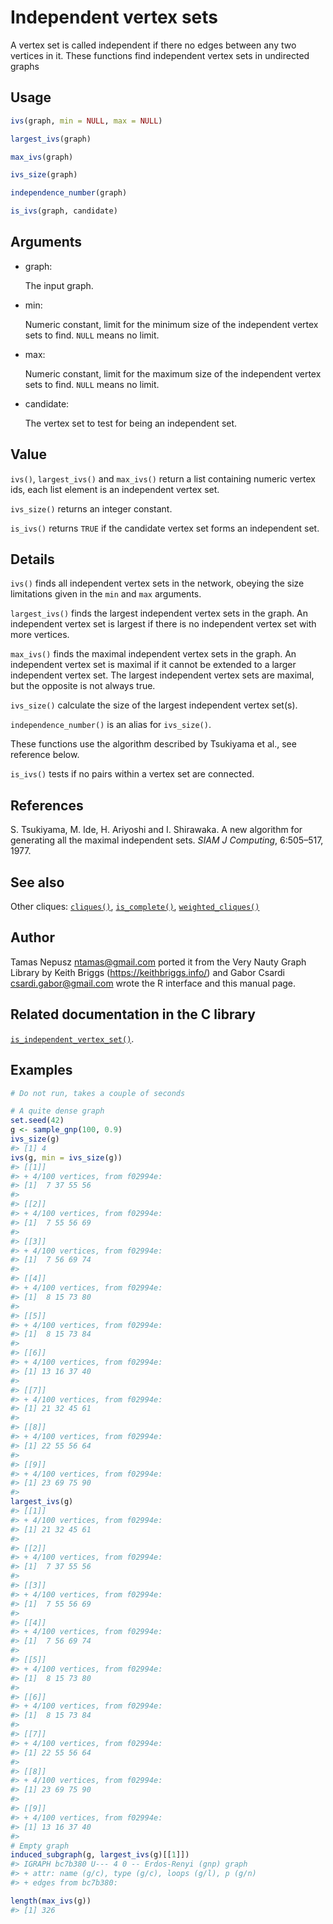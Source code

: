 # Independent vertex sets

A vertex set is called independent if there no edges between any two
vertices in it. These functions find independent vertex sets in
undirected graphs

## Usage

``` r
ivs(graph, min = NULL, max = NULL)

largest_ivs(graph)

max_ivs(graph)

ivs_size(graph)

independence_number(graph)

is_ivs(graph, candidate)
```

## Arguments

- graph:

  The input graph.

- min:

  Numeric constant, limit for the minimum size of the independent vertex
  sets to find. `NULL` means no limit.

- max:

  Numeric constant, limit for the maximum size of the independent vertex
  sets to find. `NULL` means no limit.

- candidate:

  The vertex set to test for being an independent set.

## Value

`ivs()`, `largest_ivs()` and `max_ivs()` return a list containing
numeric vertex ids, each list element is an independent vertex set.

`ivs_size()` returns an integer constant.

`is_ivs()` returns `TRUE` if the candidate vertex set forms an
independent set.

## Details

`ivs()` finds all independent vertex sets in the network, obeying the
size limitations given in the `min` and `max` arguments.

`largest_ivs()` finds the largest independent vertex sets in the graph.
An independent vertex set is largest if there is no independent vertex
set with more vertices.

`max_ivs()` finds the maximal independent vertex sets in the graph. An
independent vertex set is maximal if it cannot be extended to a larger
independent vertex set. The largest independent vertex sets are maximal,
but the opposite is not always true.

`ivs_size()` calculate the size of the largest independent vertex
set(s).

`independence_number()` is an alias for `ivs_size()`.

These functions use the algorithm described by Tsukiyama et al., see
reference below.

`is_ivs()` tests if no pairs within a vertex set are connected.

## References

S. Tsukiyama, M. Ide, H. Ariyoshi and I. Shirawaka. A new algorithm for
generating all the maximal independent sets. *SIAM J Computing*,
6:505–517, 1977.

## See also

Other cliques: [`cliques()`](https://r.igraph.org/reference/cliques.md),
[`is_complete()`](https://r.igraph.org/reference/is_complete.md),
[`weighted_cliques()`](https://r.igraph.org/reference/weighted_cliques.md)

## Author

Tamas Nepusz <ntamas@gmail.com> ported it from the Very Nauty Graph
Library by Keith Briggs (<https://keithbriggs.info/>) and Gabor Csardi
<csardi.gabor@gmail.com> wrote the R interface and this manual page.

## Related documentation in the C library

[`is_independent_vertex_set()`](https://igraph.org/c/html/latest/igraph-Cliques.html#igraph_is_independent_vertex_set).

## Examples

``` r
# Do not run, takes a couple of seconds

# A quite dense graph
set.seed(42)
g <- sample_gnp(100, 0.9)
ivs_size(g)
#> [1] 4
ivs(g, min = ivs_size(g))
#> [[1]]
#> + 4/100 vertices, from f02994e:
#> [1]  7 37 55 56
#> 
#> [[2]]
#> + 4/100 vertices, from f02994e:
#> [1]  7 55 56 69
#> 
#> [[3]]
#> + 4/100 vertices, from f02994e:
#> [1]  7 56 69 74
#> 
#> [[4]]
#> + 4/100 vertices, from f02994e:
#> [1]  8 15 73 80
#> 
#> [[5]]
#> + 4/100 vertices, from f02994e:
#> [1]  8 15 73 84
#> 
#> [[6]]
#> + 4/100 vertices, from f02994e:
#> [1] 13 16 37 40
#> 
#> [[7]]
#> + 4/100 vertices, from f02994e:
#> [1] 21 32 45 61
#> 
#> [[8]]
#> + 4/100 vertices, from f02994e:
#> [1] 22 55 56 64
#> 
#> [[9]]
#> + 4/100 vertices, from f02994e:
#> [1] 23 69 75 90
#> 
largest_ivs(g)
#> [[1]]
#> + 4/100 vertices, from f02994e:
#> [1] 21 32 45 61
#> 
#> [[2]]
#> + 4/100 vertices, from f02994e:
#> [1]  7 37 55 56
#> 
#> [[3]]
#> + 4/100 vertices, from f02994e:
#> [1]  7 55 56 69
#> 
#> [[4]]
#> + 4/100 vertices, from f02994e:
#> [1]  7 56 69 74
#> 
#> [[5]]
#> + 4/100 vertices, from f02994e:
#> [1]  8 15 73 80
#> 
#> [[6]]
#> + 4/100 vertices, from f02994e:
#> [1]  8 15 73 84
#> 
#> [[7]]
#> + 4/100 vertices, from f02994e:
#> [1] 22 55 56 64
#> 
#> [[8]]
#> + 4/100 vertices, from f02994e:
#> [1] 23 69 75 90
#> 
#> [[9]]
#> + 4/100 vertices, from f02994e:
#> [1] 13 16 37 40
#> 
# Empty graph
induced_subgraph(g, largest_ivs(g)[[1]])
#> IGRAPH bc7b380 U--- 4 0 -- Erdos-Renyi (gnp) graph
#> + attr: name (g/c), type (g/c), loops (g/l), p (g/n)
#> + edges from bc7b380:

length(max_ivs(g))
#> [1] 326
```
